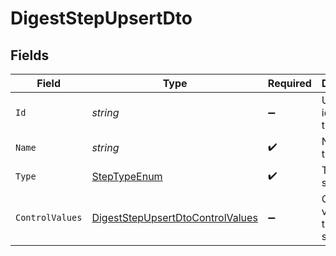 # DigestStepUpsertDto


## Fields

| Field                                                                                           | Type                                                                                            | Required                                                                                        | Description                                                                                     |
| ----------------------------------------------------------------------------------------------- | ----------------------------------------------------------------------------------------------- | ----------------------------------------------------------------------------------------------- | ----------------------------------------------------------------------------------------------- |
| `Id`                                                                                            | *string*                                                                                        | :heavy_minus_sign:                                                                              | Unique identifier of the step                                                                   |
| `Name`                                                                                          | *string*                                                                                        | :heavy_check_mark:                                                                              | Name of the step                                                                                |
| `Type`                                                                                          | [StepTypeEnum](../../Models/Components/StepTypeEnum.md)                                         | :heavy_check_mark:                                                                              | Type of the step                                                                                |
| `ControlValues`                                                                                 | [DigestStepUpsertDtoControlValues](../../Models/Components/DigestStepUpsertDtoControlValues.md) | :heavy_minus_sign:                                                                              | Control values for the Digest step                                                              |